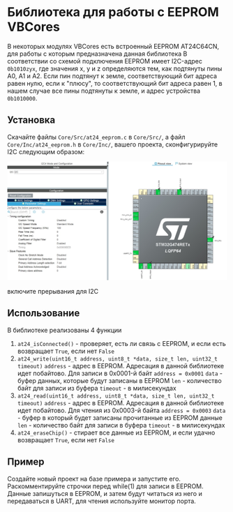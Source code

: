 # Библиотека для работы с EEPROM VBCores
В некоторых модулях VBCores есть встроенный EEPROM AT24С64CN, для работы с которым предназначена данная библиотека
В соответствии со схемой подключения EEPROM имеет I2C-адрес `0b1010zyx`, где значения x, y и z определяются тем, как подтянуты пины A0, A1 и A2. Если пин подтянут к земле, соответствующий бит адреса равен нулю, если к "плюсу", то соответствующий бит адреса равен 1, в нашем случае все пины подтянуты к земле, и адрес устройства `0b1010000`.

## Установка
Скачайте файлы `Core/Src/at24_eeprom.c` в `Core/Src/`, а файл `Core/Inc/at24_eeprom.h` в `Core/Inc/`, вашего проекта, сконфигурируйте I2C следующим образом:

![alt text](https://github.com/VBCores/G4_EEPROM/blob/main/img/i2C.jpg?raw=true)

включите прерывания для I2C

## Использование
В библиотеке реализованы 4 функции
1. `at24_isConnected()` - проверяет, есть ли связь с EEPROM, и если есть возвращает `True`, если нет `False`
2. `at24_write(uint16_t address, uint8_t *data, size_t len, uint32_t timeout)`
    `address` - адрес в EEPROM. Адресация в данной библиотеке идет побайтово. Для записи в 0x0001-й байт  `address = 0х0001`
    `data` - буфер данных, которые будут записаны в EEPROM
    `len` - количество байт для записи из буфера
    `timeout` - в милисекундах
3. `at24_read(uint16_t address, uint8_t *data, size_t len, uint32_t timeout)`
    `address` - адрес в EEPROM. Адресация в данной библиотеке идет побайтово. Для чтения из 0x0003-й байта  `address = 0х0003`
    `data` - буфер в который будет записаны прочитанные из EEPROM данные
    `len` - количество байт для записи в буфера
    `timeout` - в милисекундах
4. `at24_eraseChip()` - стирает все данные из EEPROM, и если удачно возвращает `True`, если нет `False`

## Пример
Создайте новый проект на базе примера и запустите его. Раскомментируйте строчки перед while(1) для записи в EEPROM.
Данные запишуться в EEPROM, и затем будут читаться из него и передаваться в UART, для чтения используйте монитор порта. 

